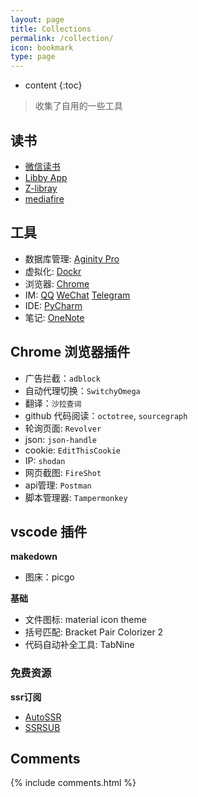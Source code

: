 ```yaml
---
layout: page
title: Collections
permalink: /collection/
icon: bookmark
type: page
---
```


* content
{:toc}

> 收集了自用的一些工具

## 读书

- [微信读书](https://r.qq.com)
- [Libby App](https://libbyapp.com/shelf)
- [Z-libray](https://z-lib.org/)
- [mediafire](https://app.mediafire.com/myfiles)

## 工具

- 数据库管理: [Aginity Pro](https://www.aginity.com/products/aginity-pro/)
- 虚拟化: [Dockr](https://www.docker.com/)
- 浏览器: [Chrome](https://www.google.com/chrome/)
- IM: [QQ]() [WeChat]() [Telegram]()
- IDE: [PyCharm]()
- 笔记: [OneNote]()

## Chrome 浏览器插件

- 广告拦截：`adblock`
- 自动代理切换：`SwitchyOmega`
- 翻译：`沙拉查词`
- github 代码阅读：`octotree`, `sourcegraph`
- 轮询页面: `Revolver`
- json: `json-handle`
- cookie: `EditThisCookie`
- IP: `shodan`
- 网页截图: `FireShot`
- api管理: `Postman`
- 脚本管理器: `Tampermonkey`

## vscode 插件

**makedown**
- 图床：picgo

**基础**
- 文件图标: material icon theme
- 括号匹配: Bracket Pair Colorizer 2
- 代码自动补全工具: TabNine

### 免费资源

**ssr订阅**
- [AutoSSR](https://raw.githubusercontent.com/voken100g/AutoSSR/master/stable)
- [SSRSUB](https://raw.githubusercontent.com/ssrsub/ssr/master/ssrsub)

## Comments

{% include comments.html %}
